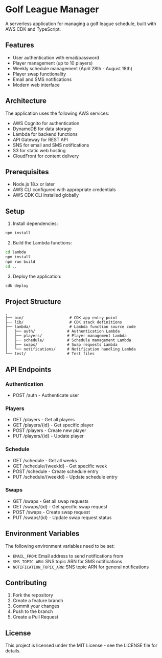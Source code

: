 # Golf League Manager

A serverless application for managing a golf league schedule, built with AWS CDK and TypeScript.

## Features

- User authentication with email/password
- Player management (up to 10 players)
- Weekly schedule management (April 28th - August 18th)
- Player swap functionality
- Email and SMS notifications
- Modern web interface

## Architecture

The application uses the following AWS services:

- AWS Cognito for authentication
- DynamoDB for data storage
- Lambda for backend functions
- API Gateway for REST API
- SNS for email and SMS notifications
- S3 for static web hosting
- CloudFront for content delivery

## Prerequisites

- Node.js 18.x or later
- AWS CLI configured with appropriate credentials
- AWS CDK CLI installed globally

## Setup

1. Install dependencies:
```bash
npm install
```

2. Build the Lambda functions:
```bash
cd lambda
npm install
npm run build
cd ..
```

3. Deploy the application:
```bash
cdk deploy
```

## Project Structure

```
.
├── bin/                    # CDK app entry point
├── lib/                    # CDK stack definitions
├── lambda/                 # Lambda function source code
│   ├── auth/              # Authentication Lambda
│   ├── players/           # Player management Lambda
│   ├── schedule/          # Schedule management Lambda
│   ├── swaps/             # Swap requests Lambda
│   └── notifications/     # Notification handling Lambda
└── test/                  # Test files
```

## API Endpoints

### Authentication
- POST /auth - Authenticate user

### Players
- GET /players - Get all players
- GET /players/{id} - Get specific player
- POST /players - Create new player
- PUT /players/{id} - Update player

### Schedule
- GET /schedule - Get all weeks
- GET /schedule/{weekId} - Get specific week
- POST /schedule - Create schedule entry
- PUT /schedule/{weekId} - Update schedule entry

### Swaps
- GET /swaps - Get all swap requests
- GET /swaps/{id} - Get specific swap request
- POST /swaps - Create swap request
- PUT /swaps/{id} - Update swap request status

## Environment Variables

The following environment variables need to be set:

- `EMAIL_FROM`: Email address to send notifications from
- `SMS_TOPIC_ARN`: SNS topic ARN for SMS notifications
- `NOTIFICATION_TOPIC_ARN`: SNS topic ARN for general notifications

## Contributing

1. Fork the repository
2. Create a feature branch
3. Commit your changes
4. Push to the branch
5. Create a Pull Request

## License

This project is licensed under the MIT License - see the LICENSE file for details.
